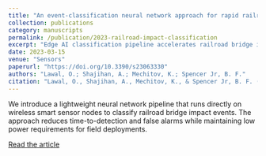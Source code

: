```yaml
---
title: "An event-classification neural network approach for rapid railroad bridge impact detection"
collection: publications
category: manuscripts
permalink: /publication/2023-railroad-impact-classification
excerpt: "Edge AI classification pipeline accelerates railroad bridge impact detection."
date: 2023-03-15
venue: "Sensors"
paperurl: "https://doi.org/10.3390/s23063330"
authors: "Lawal, O.; Shajihan, A.; Mechitov, K.; Spencer Jr, B. F."
citation: "Lawal, O., Shajihan, A., Mechitov, K., & Spencer Jr, B. F. (2023). An event-classification neural network approach for rapid railroad bridge impact detection. Sensors, 23(6), 3330."
---
```

We introduce a lightweight neural network pipeline that runs directly on wireless smart sensor nodes to classify railroad bridge impact events. The approach reduces time-to-detection and false alarms while maintaining low power requirements for field deployments.

[Read the article](https://doi.org/10.3390/s23063330)
